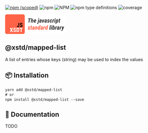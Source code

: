[![npm (scoped)](https://img.shields.io/npm/v/@xstd/mapped-list.svg)](https://www.npmjs.com/package/@xstd/mapped-list)
![npm](https://img.shields.io/npm/dm/@xstd/mapped-list.svg)
![NPM](https://img.shields.io/npm/l/@xstd/mapped-list.svg)
![npm type definitions](https://img.shields.io/npm/types/@xstd/mapped-list.svg)
![coverage](https://img.shields.io/badge/coverage-100%25-green)

<picture>
  <source height="64" media="(prefers-color-scheme: dark)" srcset="https://github.com/xstd-js/website/blob/main/assets/logo/png/logo-large-dark.png?raw=true">
  <source height="64" media="(prefers-color-scheme: light)" srcset="https://github.com/xstd-js/website/blob/main/assets/logo/png/logo-large-light.png?raw=true">
  <img height="64" alt="Shows a black logo in light color mode and a white one in dark color mode." src="https://github.com/xstd-js/website/blob/main/assets/logo/png/logo-large-light.png?raw=true">
</picture>

## @xstd/mapped-list

A list of entries whose keys (string) may be used to index the values

## 📦 Installation

```shell
yarn add @xstd/mapped-list
# or
npm install @xstd/mapped-list --save
```

## 📜 Documentation

TODO
